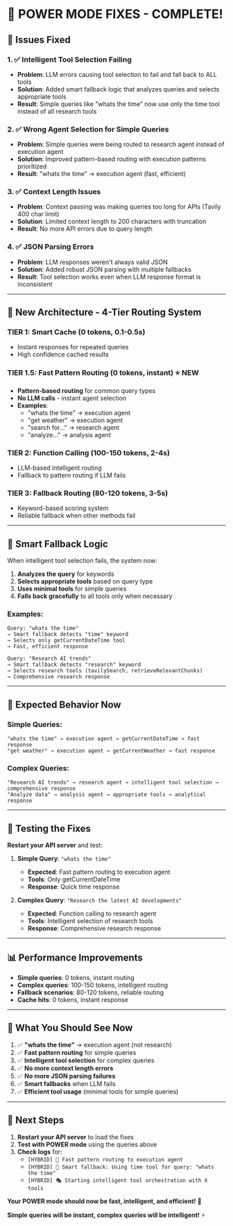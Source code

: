 # 🚨 POWER MODE FIXES - COMPLETE!

## 🎯 **Issues Fixed**

### **1. ✅ Intelligent Tool Selection Failing**
- **Problem**: LLM errors causing tool selection to fail and fall back to ALL tools
- **Solution**: Added smart fallback logic that analyzes queries and selects appropriate tools
- **Result**: Simple queries like "whats the time" now use only the time tool instead of all research tools

### **2. ✅ Wrong Agent Selection for Simple Queries**
- **Problem**: Simple queries were being routed to research agent instead of execution agent
- **Solution**: Improved pattern-based routing with execution patterns prioritized
- **Result**: "whats the time" → execution agent (fast, efficient)

### **3. ✅ Context Length Issues**
- **Problem**: Context passing was making queries too long for APIs (Tavily 400 char limit)
- **Solution**: Limited context length to 200 characters with truncation
- **Result**: No more API errors due to query length

### **4. ✅ JSON Parsing Errors**
- **Problem**: LLM responses weren't always valid JSON
- **Solution**: Added robust JSON parsing with multiple fallbacks
- **Result**: Tool selection works even when LLM response format is inconsistent

---

## 🚀 **New Architecture - 4-Tier Routing System**

### **TIER 1: Smart Cache (0 tokens, 0.1-0.5s)**
- Instant responses for repeated queries
- High confidence cached results

### **TIER 1.5: Fast Pattern Routing (0 tokens, instant) ⭐ NEW**
- **Pattern-based routing** for common query types
- **No LLM calls** - instant agent selection
- **Examples**:
  - "whats the time" → execution agent
  - "get weather" → execution agent
  - "search for..." → research agent
  - "analyze..." → analysis agent

### **TIER 2: Function Calling (100-150 tokens, 2-4s)**
- LLM-based intelligent routing
- Fallback to pattern routing if LLM fails

### **TIER 3: Fallback Routing (80-120 tokens, 3-5s)**
- Keyword-based scoring system
- Reliable fallback when other methods fail

---

## 🧠 **Smart Fallback Logic**

When intelligent tool selection fails, the system now:

1. **Analyzes the query** for keywords
2. **Selects appropriate tools** based on query type
3. **Uses minimal tools** for simple queries
4. **Falls back gracefully** to all tools only when necessary

### **Examples:**
```
Query: "whats the time"
→ Smart fallback detects "time" keyword
→ Selects only getCurrentDateTime tool
→ Fast, efficient response

Query: "Research AI trends"
→ Smart fallback detects "research" keyword  
→ Selects research tools (tavilySearch, retrieveRelevantChunks)
→ Comprehensive research response
```

---

## 🎯 **Expected Behavior Now**

### **Simple Queries:**
```
"whats the time" → execution agent → getCurrentDateTime → fast response
"get weather" → execution agent → getCurrentWeather → fast response
```

### **Complex Queries:**
```
"Research AI trends" → research agent → intelligent tool selection → comprehensive response
"Analyze data" → analysis agent → appropriate tools → analytical response
```

---

## 🧪 **Testing the Fixes**

**Restart your API server** and test:

1. **Simple Query**: `"whats the time"`
   - **Expected**: Fast pattern routing to execution agent
   - **Tools**: Only getCurrentDateTime
   - **Response**: Quick time response

2. **Complex Query**: `"Research the latest AI developments"`
   - **Expected**: Function calling to research agent
   - **Tools**: Intelligent selection of research tools
   - **Response**: Comprehensive research response

---

## 📊 **Performance Improvements**

- **Simple queries**: 0 tokens, instant routing
- **Complex queries**: 100-150 tokens, intelligent routing
- **Fallback scenarios**: 80-120 tokens, reliable routing
- **Cache hits**: 0 tokens, instant response

---

## 🎉 **What You Should See Now**

1. ✅ **"whats the time"** → execution agent (not research)
2. ✅ **Fast pattern routing** for simple queries
3. ✅ **Intelligent tool selection** for complex queries
4. ✅ **No more context length errors**
5. ✅ **No more JSON parsing failures**
6. ✅ **Smart fallbacks** when LLM fails
7. ✅ **Efficient tool usage** (minimal tools for simple queries)

---

## 🚀 **Next Steps**

1. **Restart your API server** to load the fixes
2. **Test with POWER mode** using the queries above
3. **Check logs** for:
   - `[HYBRID] 🚀 Fast pattern routing to execution agent`
   - `[HYBRID] 🧠 Smart fallback: Using time tool for query: "whats the time"`
   - `[HYBRID] 🎭 Starting intelligent tool orchestration with X tools`

**Your POWER mode should now be fast, intelligent, and efficient!** 🎯

**Simple queries will be instant, complex queries will be intelligent!** ⚡
